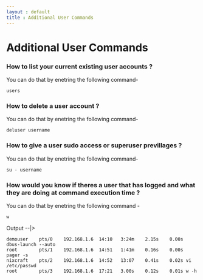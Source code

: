 ```yaml
---
layout : default
title : Additional User Commands
---
```


# Additional User Commands

<h3> How to list your current existing user accounts ? </h3>
 You can do that by enetring the following command-

`users`


<h3> How to delete a user account ? </h3>
 You can do that by enetring the following command-

`deluser username`

<h3> How to give a user sudo access or superuser previllages ? </h3>
 You can do that by enetring the following command-

`su - username`

<h3> How would you know if theres a user that has logged and what they are doing at command execution time ? </h3>
 You can do that by enetring the following command -

`w`

Output --|>

<pre><code>demouser    pts/0    192.168.1.6  14:10   3:24m    2.15s    0.00s dbus-launch --auto  
root        pts/1    192.168.1.6  14:51   1:41m    0.16s    0.00s pager -s                     
nixcraft    pts/2    192.168.1.6  14:52   13:07    0.41s    0.02s vi /etc/passwd               
root        pts/3    192.168.1.6  17:21   3.00s    0.12s    0.01s w -h                         
</code></pre>
